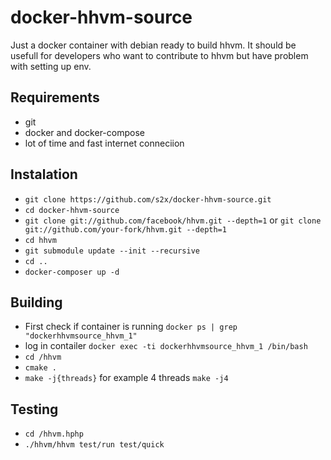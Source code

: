 # docker-hhvm-source
Just a docker container with debian ready to build hhvm. It should be usefull for developers who want to contribute to hhvm but have problem with setting up env. 

## Requirements
* git
* docker and docker-compose
* lot of time and fast internet conneciion

## Instalation
* `git clone https://github.com/s2x/docker-hhvm-source.git`
* `cd docker-hhvm-source`
* `git clone git://github.com/facebook/hhvm.git --depth=1` or `git clone git://github.com/your-fork/hhvm.git --depth=1`
* `cd hhvm`
* `git submodule update --init --recursive`
* `cd ..`
* `docker-composer up -d`

## Building

* First check if container is running `docker ps | grep "dockerhhvmsource_hhvm_1"`
* log in contailer `docker exec -ti dockerhhvmsource_hhvm_1 /bin/bash`
* `cd /hhvm`
* `cmake .`
* `make -j{threads}` for example 4 threads `make -j4`

## Testing
* `cd /hhvm.hphp`
* `./hhvm/hhvm test/run test/quick`
